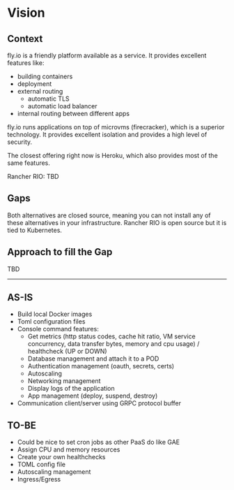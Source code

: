 # Vision

## Context

fly.io is a friendly platform available as a service. It provides excellent features like:

- building containers
- deployment
- external routing
  - automatic TLS
  - automatic load balancer
- internal routing between different apps

fly.io runs applications on top of microvms (firecracker), which is a superior technology. 
It provides excellent isolation and provides a high level of security.

The closest offering right now is Heroku, which also provides most of the same features.

Rancher RIO: TBD

## Gaps

Both alternatives are closed source, meaning you can not install any of these alternatives in your infrastructure.
Rancher RIO is open source but it is tied to Kubernetes.

## Approach to fill the Gap

TBD

----

## AS-IS

- Build local Docker images
- Toml configuration files
- Console command features:
  - Get metrics (http status codes, cache hit ratio, VM service concurrency, data transfer bytes, memory and cpu usage) / healthcheck (UP or DOWN)
  - Database management and attach it to a POD
  - Authentication management (oauth, secrets, certs)
  - Autoscaling
  - Networking management
  - Display logs of the application
  - App management (deploy, suspend, destroy)
- Communication client/server using GRPC protocol buffer

## TO-BE

- Could be nice to set cron jobs as other PaaS do like GAE
- Assign CPU and memory resources
- Create your own healthchecks
- TOML config file
- Autoscaling management
- Ingress/Egress
